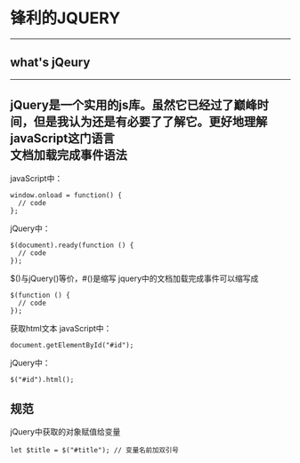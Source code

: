 # 锋利的JQUERY
---
## what's jQeury
---
jQuery是一个实用的js库。虽然它已经过了巅峰时间，但是我认为还是有必要了了解它。更好地理解javaScript这门语言  
文档加载完成事件语法
---
javaScript中：
```
window.onload = function() {
  // code
};
```
jQuery中：
```
$(document).ready(function () {
  // code
});
```
$()与jQuery()等价，#()是缩写
jquery中的文档加载完成事件可以缩写成
```
$(function () {
  // code
});
```
获取html文本
javaScript中：
```
document.getElementById("#id");
```
jQuery中：
```
$("#id").html();
```
规范
---
jQuery中获取的对象赋值给变量
```
let $title = $("#title"); // 变量名前加双引号
```

